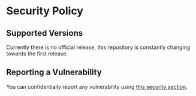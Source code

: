 # Security Policy

## Supported Versions

Currently there is no official release, this repository is constantly changing towards the first release.

## Reporting a Vulnerability

You can confidentially report any vulnerability using [this security section](www.github.com/Papishushi/ScapeCore/security/advisories).
